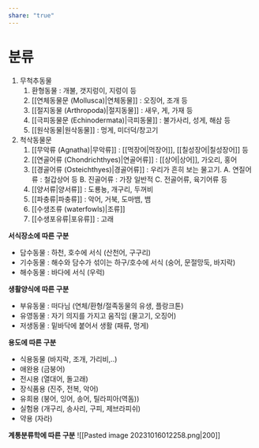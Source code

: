 ```yaml
---
share: "true"
---
```


# 분류

1. 무척추동물
	1) 환형동물 : 개불, 갯지렁이, 지렁이 등
	2) [[연체동물문 (Mollusca)|연체동물]] : 오징어, 조개 등
	3) [[절지동물 (Arthropoda)|절지동물]] : 새우, 게, 가재 등
	4) [[극피동물문 (Echinodermata)|극피동물]] : 불가사리, 성게, 해삼 등
	5) [[원삭동물|원삭동물]] : 멍게, 미더덕/창고기
2. 척삭동물문
	1) [[무악류 (Agnatha)|무악류]] : [[먹장어|먹장어]], [[칠성장어|칠성장어]] 등
	2) [[연골어류 (Chondrichthyes)|연골어류]] : [[상어|상어]], 가오리, 홍어
	3) [[경골어류 (Osteichthyes)|경골어류]] : 우리가 흔히 보는 물고기.
		A. 연질어류 : 철갑상어 등
		B.  진골어류 : 가장 일반적
		C. 전골어류, 육기어류 등
	4) [[양서류|양서류]] : 도룡뇽, 개구리, 두꺼비
	5) [[파충류|파충류]] : 악어, 거북, 도마뱀, 뱀
	6) [[수생조류 (waterfowls)|조류]]
	7) [[수생포유류|포유류]] : 고래

**서식장소에 따른 구분**
- 담수동물 : 하천, 호수에 서식 (산천어, 구구리)
- 기수동물 : 해수와 담수가 섞이는 하구/호수에 서식 (숭어, 문절망둑, 바지락)
- 해수동물 : 바다에 서식 (우럭)

**생활양식에 따른 구분**
- 부유동물 : 떠다님 (연체/환형/절족동물의 유생, 플랑크톤)
- 유영동물 : 자기 의지를 가지고 움직임 (물고기, 오징어)
- 저생동물 : 밑바닥에 붙어서 생활 (패류, 멍게)

**용도에 따른 구분**
- 식용동물 (바지락, 조개, 가리비,..)
- 애완용 (금붕어)
- 전시용 (열대어, 돌고래)
- 장식품용 (진주, 전복, 악어)
- 유희용 (붕어, 잉어, 송어, 틸라피아(역돔))
- 실험용 (개구리, 송사리, 구피, 제브라피쉬)
- 약용 (자라)

**계통분류학에 따른 구분**
![[Pasted image 20231016012258.png|200]]

